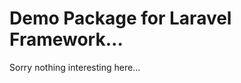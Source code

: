 Demo Package for Laravel Framework...
=====================================

Sorry nothing interesting here...
